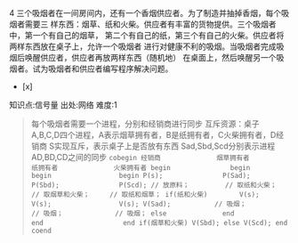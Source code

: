 4
三个吸烟者在一间房间内，还有一个香烟供应者。为了制造并抽掉香烟，每个吸烟者需要三
样东西：烟草、纸和火柴。供应者有丰富的货物提供。三个吸烟者中，第一个有自己的烟草，
第二个有自己的纸，第三个有自己的火柴。供应者将两样东西放在桌子上，允许一个吸烟者
进行对健康不利的吸烟。当吸烟者完成吸烟后唤醒供应者，供应者再放两样东西（随机地） 在桌面上，然后唤醒另一个吸烟者。试为吸烟者和供应者编写程序解决问题。
- [x]

知识点:信号量
出处:网络
难度:1
> 每个吸烟者需要一个进程，分别和经销商进行同步
> 互斥资源：桌子
> A,B,C,D四个进程，A表示烟草拥有者，B是纸拥有者，C火柴拥有者，D经销商
> S实现互斥，表示桌子上是否放有东西
> Sad,Sbd,Scd分别表示进程AD,BD,CD之间的同步
>     ```
>      cobegin
>      经销商              烟草拥有者          纸拥有者              火柴拥有者
>        begin               begin               begin                 begin
>          P(s);               P(Sad);             P(Sbd);               P(Scd);
>          // 放原料；         // 取纸和火柴；     // 取烟草和火柴；     // 取纸和烟草；
>          if(纸和火柴)        V(s);               V(s);                 V(s);
>            V(Sad);           // 吸烟；           // 吸烟；             // 吸烟；
>          else              end                 end                    end
>            if(烟草和火柴)
>              V(Sbd);
>           else
>             V(Scd);
>          end
>      coend
>     ```
